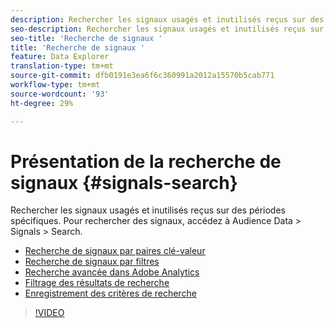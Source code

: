 ```yaml
---
description: Rechercher les signaux usagés et inutilisés reçus sur des périodes spécifiques. Pour rechercher des signaux, accédez à Audience Data > Signals > Search.
seo-description: Rechercher les signaux usagés et inutilisés reçus sur des périodes spécifiques. Pour rechercher des signaux, accédez à Audience Data > Signals > Search.
seo-title: 'Recherche de signaux '
title: 'Recherche de signaux '
feature: Data Explorer
translation-type: tm+mt
source-git-commit: dfb0191e3ea6f6c360991a2012a15570b5cab771
workflow-type: tm+mt
source-wordcount: '93'
ht-degree: 29%

---
```



# Présentation de la recherche de signaux {#signals-search}

Rechercher les signaux usagés et inutilisés reçus sur des périodes spécifiques. Pour rechercher des signaux, accédez à Audience Data > Signals > Search.

* [Recherche de signaux par paires clé-valeur](/help/using/features/data-explorer/data-explorer-signals-search/data-explorer-search-pairs.md)
* [Recherche de signaux par filtres](/help/using/features/data-explorer/data-explorer-signals-search/data-explorer-search-filters.md)
* [Recherche avancée dans Adobe Analytics](/help/using/features/data-explorer/data-explorer-signals-search/data-explorer-search-analytics.md)
* [Filtrage des résultats de recherche](/help/using/features/data-explorer/data-explorer-signals-search/data-explorer-filter-results.md)
* [Enregistrement des critères de recherche](/help/using/features/data-explorer/data-explorer-signals-search/data-explorer-save-search.md)

>[!VIDEO](https://video.tv.adobe.com/v/25148/)
